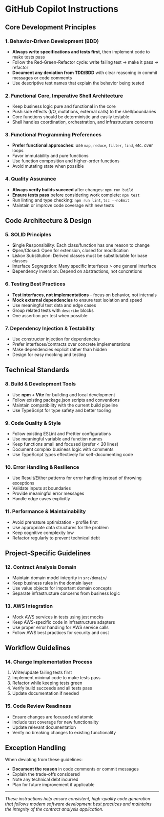 # GitHub Copilot Instructions

## Core Development Principles

### 1. Behavior-Driven Development (BDD)
- **Always write specifications and tests first**, then implement code to make tests pass
- Follow the Red-Green-Refactor cycle: write failing test → make it pass → refactor
- **Document any deviation from TDD/BDD** with clear reasoning in commit messages or code comments
- Use descriptive test names that explain the behavior being tested

### 2. Functional Core, Imperative Shell Architecture
- Keep business logic pure and functional in the core
- Push side effects (I/O, mutations, external calls) to the shell/boundaries
- Core functions should be deterministic and easily testable
- Shell handles coordination, orchestration, and infrastructure concerns

### 3. Functional Programming Preferences
- **Prefer functional approaches**: use `map`, `reduce`, `filter`, `find`, etc. over loops
- Favor immutability and pure functions
- Use function composition and higher-order functions
- Avoid mutating state when possible

### 4. Quality Assurance
- **Always verify builds succeed** after changes: `npm run build`
- **Ensure tests pass** before considering work complete: `npm test`
- Run linting and type checking: `npm run lint`, `tsc --noEmit`
- Maintain or improve code coverage with new tests

## Code Architecture & Design

### 5. SOLID Principles
- **S**ingle Responsibility: Each class/function has one reason to change
- **O**pen/Closed: Open for extension, closed for modification
- **L**iskov Substitution: Derived classes must be substitutable for base classes
- **I**nterface Segregation: Many specific interfaces > one general interface
- **D**ependency Inversion: Depend on abstractions, not concretions

### 6. Testing Best Practices
- **Test interfaces, not implementations** - focus on behavior, not internals
- **Mock external dependencies** to ensure test isolation and speed
- Use meaningful test data and edge cases
- Group related tests with `describe` blocks
- One assertion per test when possible

### 7. Dependency Injection & Testability
- Use constructor injection for dependencies
- Prefer interfaces/contracts over concrete implementations
- Make dependencies explicit rather than hidden
- Design for easy mocking and testing

## Technical Standards

### 8. Build & Development Tools
- Use **npm + Vite** for building and local development
- Follow existing package.json scripts and conventions
- Maintain compatibility with the current build pipeline
- Use TypeScript for type safety and better tooling

### 9. Code Quality & Style
- Follow existing ESLint and Prettier configurations  
- Use meaningful variable and function names
- Keep functions small and focused (prefer < 20 lines)
- Document complex business logic with comments
- Use TypeScript types effectively for self-documenting code

### 10. Error Handling & Resilience
- Use Result/Either patterns for error handling instead of throwing exceptions
- Validate inputs at boundaries
- Provide meaningful error messages
- Handle edge cases explicitly

### 11. Performance & Maintainability
- Avoid premature optimization - profile first
- Use appropriate data structures for the problem
- Keep cognitive complexity low
- Refactor regularly to prevent technical debt

## Project-Specific Guidelines

### 12. Contract Analysis Domain
- Maintain domain model integrity in `src/domain/`
- Keep business rules in the domain layer
- Use value objects for important domain concepts
- Separate infrastructure concerns from business logic

### 13. AWS Integration
- Mock AWS services in tests using jest mocks
- Keep AWS-specific code in infrastructure adapters
- Use proper error handling for AWS service calls
- Follow AWS best practices for security and cost

## Workflow Guidelines

### 14. Change Implementation Process
1. Write/update failing tests first
2. Implement minimal code to make tests pass
3. Refactor while keeping tests green
4. Verify build succeeds and all tests pass
5. Update documentation if needed

### 15. Code Review Readiness
- Ensure changes are focused and atomic
- Include test coverage for new functionality
- Update relevant documentation
- Verify no breaking changes to existing functionality

## Exception Handling
When deviating from these guidelines:
- **Document the reason** in code comments or commit messages
- Explain the trade-offs considered
- Note any technical debt incurred
- Plan for future improvement if applicable

---

*These instructions help ensure consistent, high-quality code generation that follows modern software development best practices and maintains the integrity of the contract analysis application.*